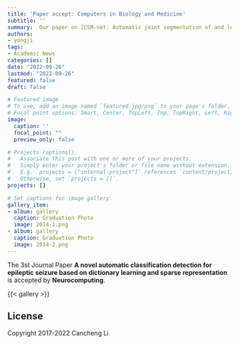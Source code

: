 ```yaml
---
title: 'Paper accept: Computers in Biology and Medicine'
subtitle: ''
summary:  Our paper on [CSM-net: Automatic joint segmentation of and lumen in carotid artery ultrasound images](https://www.sciencedirect.com/science/article/abs/pii/S0925231219317114) got accepted to Computers in Biology and Medicine
authors:
- yongji
tags:
- Academic News
categories: []
date: "2022-09-26"
lastmod: "2022-09-26"
featured: false
draft: false

# Featured image
# To use, add an image named `featured.jpg/png` to your page's folder.
# Focal point options: Smart, Center, TopLeft, Top, TopRight, Left, Right, BottomLeft, Bottom, BottomRight
image:
  caption: ''
  focal_point: ""
  preview_only: false

# Projects (optional).
#   Associate this post with one or more of your projects.
#   Simply enter your project's folder or file name without extension.
#   E.g. `projects = ["internal-project"]` references `content/project/deep-learning/index.md`.
#   Otherwise, set `projects = []`.
projects: []

# Set captions for image gallery.
gallery_item:
- album: gallery
  caption: Graduation Photo
  image: 2014-1.png
- album: gallery
  caption: Graduation Photo
  image: 2014-2.png
---
```


The 3st Journal Paper **A novel automatic classification detection for epileptic seizure based on dictionary learning and sparse representation** is accepted by **Neurocomputing**. 

{{< gallery >}}

## License

Copyright 2017-2022 Cancheng Li



